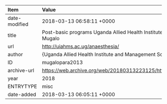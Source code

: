 | Item          | Value                                                                             |
|:--------------|:----------------------------------------------------------------------------------|
| date-modified | 2018-03-13 06:58:11 +0000                                                         |
| title         | Post-basic programs Uganda Allied Health Institute and Management Sciences Mugalo |
| url           | http://uiahms.ac.ug/anaesthesia/                                                  |
| author        | {Uganda Allied Health Institute and Management Sciences Mugalo}                   |
| ID            | mugalopara2013                                                                    |
| archive-url   | https://web.archive.org/web/20180313223125/http://uiahms.ac.ug/anaesthesia/       |
| year          | 2018                                                                              |
| ENTRYTYPE     | misc                                                                              |
| date-added    | 2018-03-13 06:05:11 +0000                                                         |